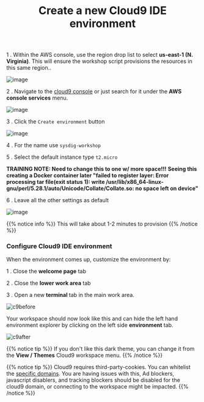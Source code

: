 ﻿---
title: "Create a new Cloud9 IDE environment"
chapter: false
weight: 20
---

1 . Within the AWS console, use the region drop list to select **us-east-1 (N. Virginia)**.  This will ensure the workshop script provisions the resources in this same region..

![image](/images/aws-pick-region.png)

2 . Navigate to the [cloud9 console](https://console.aws.amazon.com/cloud9/home) or just search for it under the **AWS console services** menu.

![image](/images/c9-search.png)

3 . Click the `Create environment` button

![image](/images/c9-create.png)

4 . For the name use `sysdig-workshop`


5 . Select the default instance type `t2.micro`

**TRAINING NOTE: Need to change this to one w/ more space!!!**
**Seeing this creating a Docker container later "failed to register layer: Error processing tar file(exit status 1): write /usr/lib/x86_64-linux-gnu/perl/5.28.1/auto/Unicode/Collate/Collate.so: no space left on device"**


6 . Leave all the other settings as default

![image](/images/c9-settings.png)

{{% notice info %}}
This will take about 1-2 minutes to provision
{{% /notice %}}

### Configure Cloud9 IDE environment

When the environment comes up, customize the environment by:

1 . Close the **welcome page** tab

2 . Close the **lower work area** tab

3 . Open a new **terminal** tab in the main work area.

![c9before](/images/c9before.png)

Your workspace should now look like this and can hide the left hand environment explorer by clicking on the left side **environment** tab.

![c9after](/images/c9after.png)

{{% notice tip %}}
If you don't like this dark theme, you can change it from the **View / Themes** Cloud9 workspace menu.
{{% /notice %}}

{{% notice tip %}}
Cloud9 requires third-party-cookies. You can whitelist the [specific domains]( https://docs.aws.amazon.com/cloud9/latest/user-guide/troubleshooting.html#troubleshooting-env-loading).  You are having issues with this, Ad blockers, javascript disablers, and tracking blockers should be disabled for the cloud9 domain, or connecting to the workspace might be impacted.
{{% /notice %}}
